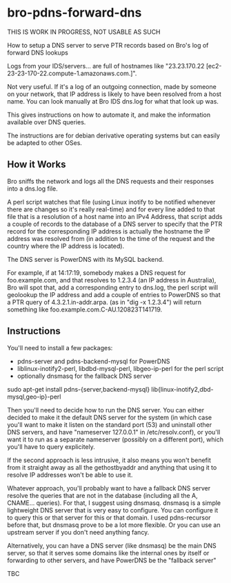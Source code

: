 bro-pdns-forward-dns
====================

THIS IS WORK IN PROGRESS, NOT USABLE AS SUCH

How to setup a DNS server to serve PTR records based on Bro's log of forward
DNS lookups

Logs from your IDS/servers... are full of hostnames like "23.23.170.22
[ec2-23-23-170-22.compute-1.amazonaws.com.]".

Not very useful. If it's a log of an outgoing connection, made by someone on
your network, that IP address is likely to have been resolved from a host name.
You can look manually at Bro IDS dns.log for what that look up was.

This gives instructions on how to automate it, and make the information
available over DNS queries.

The instructions are for debian derivative operating systems but can easily be
adapted to other OSes.

How it Works
------------

Bro sniffs the network and logs all the DNS requests and their responses into a dns.log file.

A perl script watches that file (using Linux inotify to be notified whenever
there are changes so it's really real-time) and for every line added to that
file that is a resolution of a host name into an IPv4 Address, that script adds
a couple of records to the database of a DNS server to specify that the PTR
record for the corresponding IP address is actually the hostname the IP address
was resolved from (in addition to the time of the request and the country where
the IP address is located).

The DNS server is PowerDNS with its MySQL backend.

For example, if at 14:17:19, somebody makes a DNS request for foo.example.com,
and that resolves to 1.2.3.4 (an IP address in Australia), Bro will spot that,
add a corresponding entry to dns.log, the perl script will geolookup the IP
address and add a couple of entries to PowerDNS so that a PTR query of
4.3.2.1.in-addr.arpa. (as in "dig -x 1.2.3.4") will return something like
foo.example.com.C-AU.120823T141719.

Instructions
------------

You'll need to install a few packages:
  - pdns-server and pdns-backend-mysql for PowerDNS
  - liblinux-inotify2-perl, libdbd-mysql-perl, libgeo-ip-perl for the perl script
  - optionally dnsmasq for the fallback DNS server

sudo apt-get install pdns-{server,backend-mysql} lib{linux-inotify2,dbd-mysql,geo-ip}-perl

Then you'll need to decide how to run the DNS server. You can either decided to
make it the default DNS server for the system (in which case you'll want to
make it listen on the standard port (53) and uninstall other DNS servers, and
have "nameserver 127.0.0.1" in /etc/resolv.conf), or you'll want it to run as a
separate nameserver (possibly on a different port), which you'll have to query
explicitely.

If the second approach is less intrusive, it also means you won't benefit from
it straight away as all the gethostbyaddr and anything that using it to resolve
IP addresses won't be able to use it.

Whatever approach, you'll probably want to have a fallback DNS server resolve
the queries that are not in the database (including all the A, CNAME...
queries). For that, I suggest using dnsmasq. dnsmasq is a simple lightweight
DNS server that is very easy to configure. You can configure it to query this
or that server for this or that domain. I used pdns-recursor before that, but
dnsmasq prove to be a lot more flexible. Or you can use an upstream server if
you don't need anything fancy.

Alternatively, you can have a DNS server (like dnsmasq) be the main DNS server,
so that it serves some domains like the internal ones by itself or forwarding to
other servers, and have PowerDNS be the "fallback server"

TBC
